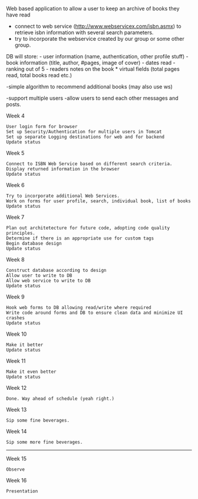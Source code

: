 

Web based application to allow a user to keep an archive of books they have read

- connect to web service (http://www.webservicex.com/isbn.asmx) to retrieve isbn
  information with several search parameters.
- try to incorporate the webservice created by our group or some other group.

DB will store:
	- user information (name, authentication, other profile stuff)
	- book information (title, author, #pages, image of cover)
	- dates read
	- ranking out of 5
	- readers notes on the book
	* virtual fields (total pages read, total books read etc.)

-simple algorithm to recommend additional books (may also use ws)

-support multiple users
-allow users to send each other messages and posts.

Week 4

    User login form for browser
    Set up Security/Authentication for multiple users in Tomcat
    Set up separate Logging destinations for web and for backend 
    Update status

Week 5

    Connect to ISBN Web Service based on different search criteria.
    Display returned information in the browser
    Update status

Week 6

    Try to incorporate additional Web Services.
    Work on forms for user profile, search, individual book, list of books
    Update status

Week 7

    Plan out architetecture for future code, adopting code quality principles.
    Determine if there is an appropriate use for custom tags
    Begin database design
    Update status

Week 8

    Construct database according to design
    Allow user to write to DB
    Allow web service to write to DB
    Update status

Week 9

    Hook web forms to DB allowing read/write where required
    Write code around forms and DB to ensure clean data and minimize UI crashes
    Update status

Week 10

    Make it better
    Update status

Week 11

    Make it even better
    Update status

Week 12

    Done. Way ahead of schedule (yeah right.)

Week 13

    Sip some fine beverages.

Week 14

    Sip some more fine beverages.
    
**********************************************

Week 15

	Observe

Week 16

    Presentation

